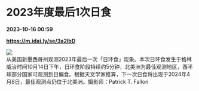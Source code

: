 # 2023年度最后1次日食

**2023-10-16 00:59**

**https://m.idai.ly/se/3a2lbD**

![](http://pic.yupoo.com/fotomag/ff78544c/ee0f1291.jpg)  
从美国新墨西哥州观测2023年最后一次「日环食」现象。本次日环食发生于格林威治时间10月14日下午，日环食阶段持续约5分钟，北美洲为最佳观测地区，西半球部分国家可观测到日偏食。根据天文学家推算，下一次日食将出现于2024年4月8日，最佳观测点仍位于北美洲。摄影师：Patrick T. Fallon